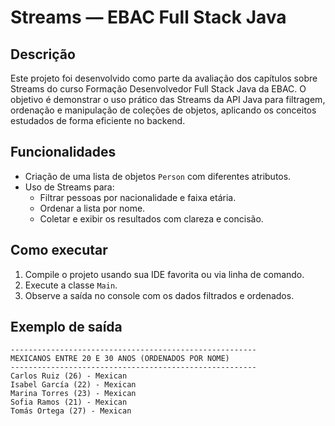 # Streams — EBAC Full Stack Java

## Descrição

Este projeto foi desenvolvido como parte da avaliação dos capítulos sobre Streams do curso Formação Desenvolvedor Full Stack Java da EBAC. O objetivo é demonstrar o uso prático das Streams da API Java para filtragem, ordenação e manipulação de coleções de objetos, aplicando os conceitos estudados de forma eficiente no backend.

## Funcionalidades

- Criação de uma lista de objetos `Person` com diferentes atributos.
- Uso de Streams para:
  - Filtrar pessoas por nacionalidade e faixa etária.
  - Ordenar a lista por nome.
  - Coletar e exibir os resultados com clareza e concisão.

## Como executar

1. Compile o projeto usando sua IDE favorita ou via linha de comando.
2. Execute a classe `Main`.
3. Observe a saída no console com os dados filtrados e ordenados.

## Exemplo de saída
```
-------------------------------------------------------
MEXICANOS ENTRE 20 E 30 ANOS (ORDENADOS POR NOME)
-------------------------------------------------------
Carlos Ruiz (26) - Mexican
Isabel García (22) - Mexican
Marina Torres (23) - Mexican
Sofia Ramos (21) - Mexican
Tomás Ortega (27) - Mexican
```
